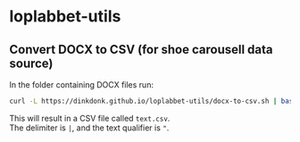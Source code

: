 # loplabbet-utils

## Convert DOCX to CSV (for shoe carousell data source)

In the folder containing DOCX files run:

```bash
curl -L https://dinkdonk.github.io/loplabbet-utils/docx-to-csv.sh | bash /dev/stdin
```

This will result in a CSV file called `text.csv`.  
The delimiter is `|`, and the text qualifier is `"`.
